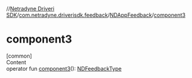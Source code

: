 //[Netradyne Driveri SDK](../../index.md)/[com.netradyne.driverisdk.feedback](../index.md)/[NDAppFeedback](index.md)/[component3](component3.md)



# component3  
[common]  
Content  
operator fun [component3](component3.md)(): [NDFeedbackType](../-n-d-feedback-type/index.md)  



